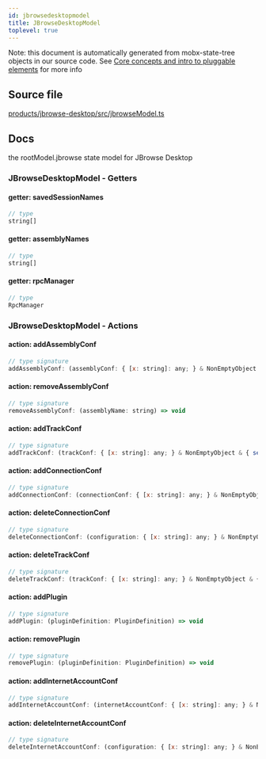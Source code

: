 ```yaml
---
id: jbrowsedesktopmodel
title: JBrowseDesktopModel
toplevel: true
---
```



Note: this document is automatically generated from mobx-state-tree objects in
our source code. See [Core concepts and intro to pluggable
elements](/docs/developer_guide/) for more info



## Source file

[products/jbrowse-desktop/src/jbrowseModel.ts](https://github.com/GMOD/jbrowse-components/blob/main/products/jbrowse-desktop/src/jbrowseModel.ts)


## Docs


the rootModel.jbrowse state model for JBrowse Desktop






### JBrowseDesktopModel - Getters
#### getter: savedSessionNames



```js
// type
string[]
```

#### getter: assemblyNames



```js
// type
string[]
```

#### getter: rpcManager



```js
// type
RpcManager
```





### JBrowseDesktopModel - Actions
#### action: addAssemblyConf



```js
// type signature
addAssemblyConf: (assemblyConf: { [x: string]: any; } & NonEmptyObject & { setSubschema(slotName: string, data: unknown): any; } & IStateTreeNode<AnyConfigurationSchemaType>) => { ...; } & ... 2 more ... & IStateTreeNode<...>
```

#### action: removeAssemblyConf



```js
// type signature
removeAssemblyConf: (assemblyName: string) => void
```

#### action: addTrackConf



```js
// type signature
addTrackConf: (trackConf: { [x: string]: any; } & NonEmptyObject & { setSubschema(slotName: string, data: unknown): any; } & IStateTreeNode<AnyConfigurationSchemaType>) => any
```

#### action: addConnectionConf



```js
// type signature
addConnectionConf: (connectionConf: { [x: string]: any; } & NonEmptyObject & { setSubschema(slotName: string, data: unknown): any; } & IStateTreeNode<AnyConfigurationSchemaType>) => any
```

#### action: deleteConnectionConf



```js
// type signature
deleteConnectionConf: (configuration: { [x: string]: any; } & NonEmptyObject & { setSubschema(slotName: string, data: unknown): any; } & IStateTreeNode<AnyConfigurationSchemaType>) => any[]
```

#### action: deleteTrackConf



```js
// type signature
deleteTrackConf: (trackConf: { [x: string]: any; } & NonEmptyObject & { setSubschema(slotName: string, data: unknown): any; } & IStateTreeNode<AnyConfigurationSchemaType>) => any[]
```

#### action: addPlugin



```js
// type signature
addPlugin: (pluginDefinition: PluginDefinition) => void
```

#### action: removePlugin



```js
// type signature
removePlugin: (pluginDefinition: PluginDefinition) => void
```

#### action: addInternetAccountConf



```js
// type signature
addInternetAccountConf: (internetAccountConf: { [x: string]: any; } & NonEmptyObject & { setSubschema(slotName: string, data: unknown): any; } & IStateTreeNode<AnyConfigurationSchemaType>) => any
```

#### action: deleteInternetAccountConf



```js
// type signature
deleteInternetAccountConf: (configuration: { [x: string]: any; } & NonEmptyObject & { setSubschema(slotName: string, data: unknown): any; } & IStateTreeNode<AnyConfigurationSchemaType>) => any[]
```


